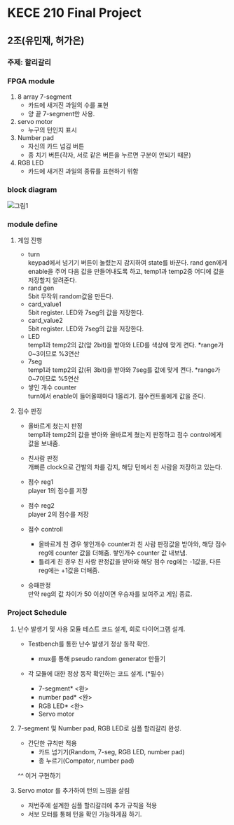 # KECE 210 Final Project
## 2조(유민재, 허가은)
### 주제: 할리갈리
### FPGA module
1. 8 array 7-segment
	- 카드에 새겨진 과일의 수를 표현
	- 양 끝 7-segment만 사용.
2. servo motor
	- 누구의 턴인지 표시
3. Number pad
	- 자신의 카드 넘김 버튼
	- 종 치기 버튼(각자, 서로 같은 버튼을 누르면 구분이 안되기 때문)
4. RGB LED
	- 카드에 새겨진 과일의 종류를 표현하기 위함

### block diagram
![그림1](https://user-images.githubusercontent.com/76932630/144621888-b9cbd9bb-99bd-47d0-ada6-7c6e2f605263.png)


### module define
1. 게임 진행
	- turn  
		keypad에서 넘기기 버튼이 눌렸는지 감지하여 state를 바꾼다. rand gen에게 enable을 주어 다음 값을 만들어내도록 하고, temp1과 temp2중 어디에 값을 저장할지 알려준다.
	- rand gen  
		5bit 무작위 random값을 만든다.
	- card_value1  
		5bit register. LED와 7seg의 값을 저장한다.
	- card_value2  
		5bit register. LED와 7seg의 값을 저장한다.
	- LED  
		temp1과 temp2의 값(앞 2bit)을 받아와 LED를 색상에 맞게 켠다. *range가 0~3이므로 %3연산
	- 7seg  
		temp1과 temp2의 값(뒤 3bit)을 받아와 7seg를 값에 맞게 켠다. *range가 0~7이므로 %5연산
	- 쌓인 개수 counter  
		turn에서 enable이 들어올때마다 1올리기. 점수컨트롤에게 값을 준다.

2. 점수 판정
	- 올바르게 쳤는지 판정  
		temp1과 temp2의 값을 받아와 올바르게 쳤는지 판정하고 점수 control에게 값을 보내줌.
	- 친사람 판정  
		개빠른 clock으로 간발의 차를 감지, 해당 턴에서 친 사람을 저장하고 있는다.
	- 점수 reg1  
		player 1의 점수를 저장
	- 점수 reg2  
		player 2의 점수를 저장
	- 점수 controll  
		- 올바르게 친 경우
			쌓인개수 counter과 친 사람 판정값을 받아와, 해당 점수 reg에 counter 값을 더해줌. 쌓인개수 counter 값 내보냄.
		- 틀리게 친 경우
			친 사람 판정값을 받아와 해당 점수 reg에는 -1값을, 다른 reg에는 +1값을 더해줌.

	- 승패판정  
		만약 reg의 값 차이가 50 이상이면 우승자를 보여주고 게임 종료.

### Project Schedule
1. 난수 발생기 및 사용 모듈 테스트 코드 설계, 회로 다이어그램 설계.
	- Testbench를 통한 난수 발생기 정상 동작 확인.
		- mux를 통해 pseudo random generator 만들기

	- 각 모듈에 대한 정상 동작 확인하는 코드 설계. (*필수)
		- 7-segment* <완>
		- number pad* <완>
		- RGB LED* <완>
		- Servo motor
2. 7-segment 및 Number pad, RGB LED로 심플 할리갈리 완성.
	- 간단한 규칙만 적용
		- 카드 넘기기(Random, 7-seg, RGB LED, number pad)
		- 종 누르기(Compator, number pad)
	
	^^ 이거 구현하기

	
3. Servo motor 를 추가하여 턴의 느낌을 살림
	- 저번주에 설계한 심플 할리갈리에 추가 규칙을 적용
	- 서보 모터를 통해 턴을 확인 가능하게끔 하기.
